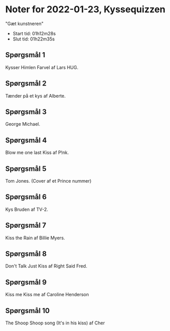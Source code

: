 # Noter for 2022-01-23, Kyssequizzen

"Gæt kunstneren"

- Start tid: 01h12m28s
- Slut tid: 01h22m35s
## Spørgsmål 1
Kysser Himlen Farvel af Lars HUG.
## Spørgsmål 2
Tænder på et kys af Alberte.
## Spørgsmål 3
George Michael.
## Spørgsmål 4
Blow me one last Kiss af P!nk.
## Spørgsmål 5
Tom Jones.
(Cover af et Prince nummer)
## Spørgsmål 6
Kys Bruden af TV-2.
## Spørgsmål 7
Kiss the Rain af Billie Myers.
## Spørgsmål 8
Don't Talk Just Kiss af Right Said Fred.
## Spørgsmål 9
Kiss me Kiss me af Caroline Henderson
## Spørgsmål 10
The Shoop Shoop song (It's in his kiss) af Cher